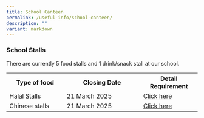 ```yaml
---
title: School Canteen
permalink: /useful-info/school-canteen/
description: ""
variant: markdown
---
```

<h3>School Stalls</h3>

There are currently 5 food stalls and 1 drink/snack stall at our school.
<table style="width:100%">
<tbody>
<tr>
<th style="width:30%">Type of food</th>
<th style="width:40%">Closing Date</th>
<th style="width:40%">Detail Requirement</th>
</tr>
<tr>
<td>Halal Stalls</td>
<td>21 March 2025</td>
<td><a href="https://ahmadibrahimsec.moe.edu.sg/school-canteen-advertisement/">Click here</a></td>
</tr>
<tr>
<td>Chinese stalls</td>
<td>21 March 2025</td>
<td><a href="https://ahmadibrahimsec.moe.edu.sg/school-canteen-advertisement-01/">Click here</a></td>
</tr></tbody></table>